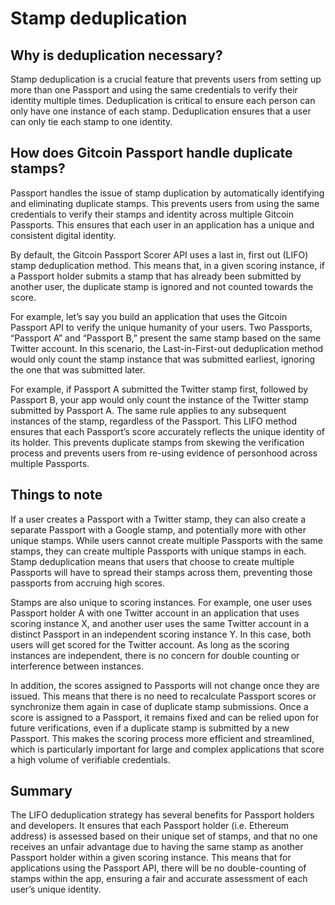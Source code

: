 # Stamp deduplication

## Why is deduplication necessary?

Stamp deduplication is a crucial feature that prevents users from setting up more than one Passport and using the same credentials to verify their identity multiple times. Deduplication is critical to ensure each person can only have one instance of each stamp. Deduplication ensures that a user can only tie each stamp to one identity.

## How does Gitcoin Passport handle duplicate stamps?

Passport handles the issue of stamp duplication by automatically identifying and eliminating duplicate stamps. This prevents users from using the same credentials to verify their stamps and identity across multiple Gitcoin Passports. This ensures that each user in an application has a unique and consistent digital identity.

By default, the Gitcoin Passport Scorer API uses a last in, first out (LIFO) stamp deduplication method. 
This means that, in a given scoring instance, if a Passport holder submits a stamp that has already been submitted by another user, the duplicate stamp is ignored and not counted towards the score.

For example, let’s say you build an application that uses the Gitcoin Passport API to verify the unique humanity of your users. Two Passports, “Passport A” and “Passport B,” present the same stamp based on the same Twitter account. In this scenario, the Last-in-First-out deduplication method would only count the stamp instance that was submitted earliest, ignoring the one that was submitted later.

For example, if Passport A submitted the Twitter stamp first, followed by Passport B, your app would only count the instance of the Twitter stamp submitted by Passport A. The same rule applies to any subsequent instances of the stamp, regardless of the Passport.
This LIFO method ensures that each Passport’s score accurately reflects the unique identity of its holder. This prevents duplicate stamps from skewing the verification process and prevents users from re-using evidence of personhood across multiple Passports.

## Things to note

If a user creates a Passport with a Twitter stamp, they can also create a separate Passport with a Google stamp, and potentially more with other unique stamps. 
While users cannot create multiple Passports with the same stamps, they can create multiple Passports with unique stamps in each. Stamp deduplication means that users that choose to create multiple Passports will have to spread their stamps across them, preventing those passports from accruing high scores.

Stamps are also unique to scoring instances. For example, one user uses Passport holder A with one Twitter account in an application that uses scoring instance X, and another user uses the same Twitter account in a distinct Passport in an independent scoring instance Y. In this case, both users will get scored for the Twitter account. As long as the scoring instances are independent, there is no concern for double counting or interference between instances.

In addition, the scores assigned to Passports will not change once they are issued. This means that there is no need to recalculate Passport scores or synchronize them again in case of duplicate stamp submissions. Once a score is assigned to a Passport, it remains fixed and can be relied upon for future verifications, even if a duplicate stamp is submitted by a new Passport. This makes the scoring process more efficient and streamlined, which is particularly important for large and complex applications that score a high volume of verifiable credentials.

## Summary

The LIFO deduplication strategy has several benefits for Passport holders and developers. It ensures that each Passport holder (i.e. Ethereum address) is assessed based on their unique set of stamps, and that no one receives an unfair advantage due to having the same stamp as another Passport holder within a given scoring instance. This means that for applications using the Passport API, there will be no double-counting of stamps within the app, ensuring a fair and accurate assessment of each user’s unique identity. 